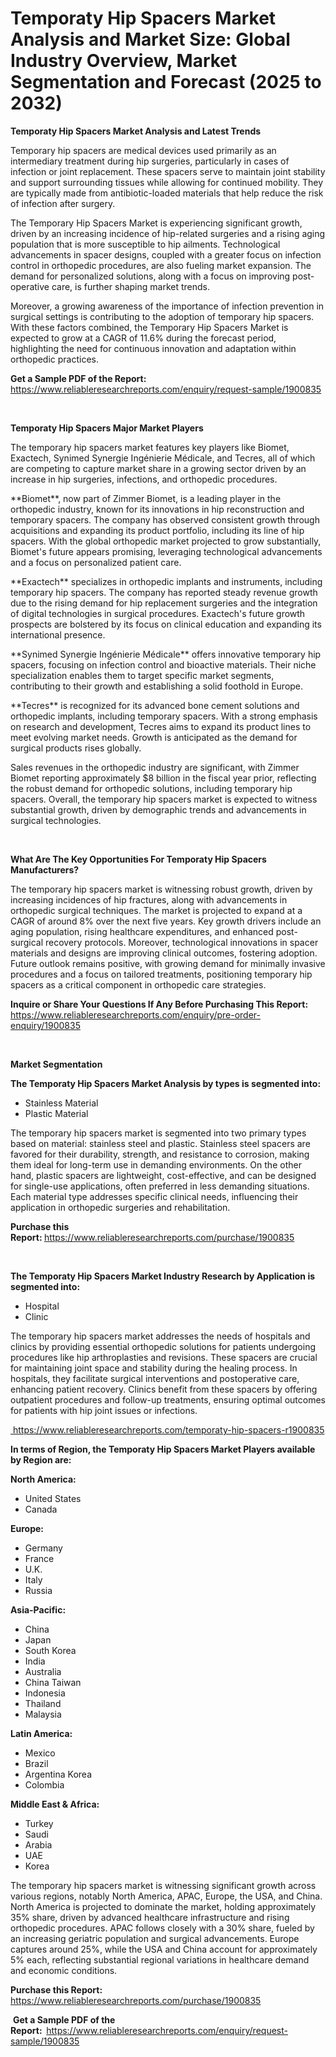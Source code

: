 <p><h1>Temporaty Hip Spacers Market Analysis and Market Size: Global Industry Overview, Market Segmentation and Forecast (2025 to 2032)</h1></p><p><strong>Temporaty Hip Spacers Market Analysis and Latest Trends</strong></p>
<p><p>Temporary hip spacers are medical devices used primarily as an intermediary treatment during hip surgeries, particularly in cases of infection or joint replacement. These spacers serve to maintain joint stability and support surrounding tissues while allowing for continued mobility. They are typically made from antibiotic-loaded materials that help reduce the risk of infection after surgery.</p><p>The Temporary Hip Spacers Market is experiencing significant growth, driven by an increasing incidence of hip-related surgeries and a rising aging population that is more susceptible to hip ailments. Technological advancements in spacer designs, coupled with a greater focus on infection control in orthopedic procedures, are also fueling market expansion. The demand for personalized solutions, along with a focus on improving post-operative care, is further shaping market trends.</p><p>Moreover, a growing awareness of the importance of infection prevention in surgical settings is contributing to the adoption of temporary hip spacers. With these factors combined, the Temporary Hip Spacers Market is expected to grow at a CAGR of 11.6% during the forecast period, highlighting the need for continuous innovation and adaptation within orthopedic practices.</p></p>
<p><strong>Get a Sample PDF of the Report:&nbsp;</strong> <a href="https://www.reliableresearchreports.com/enquiry/request-sample/1900835?utm_campaign=2287&utm_medium=2&utm_source=Github&utm_content=ia&utm_term=16042025&utm_id=temporaty-hip-spacers">https://www.reliableresearchreports.com/enquiry/request-sample/1900835</a></p>
<p>&nbsp;</p>
<p><strong>Temporaty Hip Spacers Major Market Players</strong></p>
<p><p>The temporary hip spacers market features key players like Biomet, Exactech, Synimed Synergie Ingénierie Médicale, and Tecres, all of which are competing to capture market share in a growing sector driven by an increase in hip surgeries, infections, and orthopedic procedures.</p><p>**Biomet**, now part of Zimmer Biomet, is a leading player in the orthopedic industry, known for its innovations in hip reconstruction and temporary spacers. The company has observed consistent growth through acquisitions and expanding its product portfolio, including its line of hip spacers. With the global orthopedic market projected to grow substantially, Biomet's future appears promising, leveraging technological advancements and a focus on personalized patient care.</p><p>**Exactech** specializes in orthopedic implants and instruments, including temporary hip spacers. The company has reported steady revenue growth due to the rising demand for hip replacement surgeries and the integration of digital technologies in surgical procedures. Exactech's future growth prospects are bolstered by its focus on clinical education and expanding its international presence.</p><p>**Synimed Synergie Ingénierie Médicale** offers innovative temporary hip spacers, focusing on infection control and bioactive materials. Their niche specialization enables them to target specific market segments, contributing to their growth and establishing a solid foothold in Europe.</p><p>**Tecres** is recognized for its advanced bone cement solutions and orthopedic implants, including temporary spacers. With a strong emphasis on research and development, Tecres aims to expand its product lines to meet evolving market needs. Growth is anticipated as the demand for surgical products rises globally.</p><p>Sales revenues in the orthopedic industry are significant, with Zimmer Biomet reporting approximately $8 billion in the fiscal year prior, reflecting the robust demand for orthopedic solutions, including temporary hip spacers. Overall, the temporary hip spacers market is expected to witness substantial growth, driven by demographic trends and advancements in surgical technologies.</p></p>
<p>&nbsp;</p>
<p><strong>What Are The Key Opportunities For Temporaty Hip Spacers Manufacturers?</strong></p>
<p><p>The temporary hip spacers market is witnessing robust growth, driven by increasing incidences of hip fractures, along with advancements in orthopedic surgical techniques. The market is projected to expand at a CAGR of around 8% over the next five years. Key growth drivers include an aging population, rising healthcare expenditures, and enhanced post-surgical recovery protocols. Moreover, technological innovations in spacer materials and designs are improving clinical outcomes, fostering adoption. Future outlook remains positive, with growing demand for minimally invasive procedures and a focus on tailored treatments, positioning temporary hip spacers as a critical component in orthopedic care strategies.</p></p>
<p><strong>Inquire or Share Your Questions If Any Before Purchasing This Report:</strong> <a href="https://www.reliableresearchreports.com/enquiry/pre-order-enquiry/1900835?utm_campaign=2287&utm_medium=2&utm_source=Github&utm_content=ia&utm_term=16042025&utm_id=temporaty-hip-spacers">https://www.reliableresearchreports.com/enquiry/pre-order-enquiry/1900835</a></p>
<p>&nbsp;</p>
<p><strong>Market Segmentation</strong></p>
<p><strong>The Temporaty Hip Spacers Market Analysis by types is segmented into:</strong></p>
<p><ul><li>Stainless Material</li><li>Plastic Material</li></ul></p>
<p><p>The temporary hip spacers market is segmented into two primary types based on material: stainless steel and plastic. Stainless steel spacers are favored for their durability, strength, and resistance to corrosion, making them ideal for long-term use in demanding environments. On the other hand, plastic spacers are lightweight, cost-effective, and can be designed for single-use applications, often preferred in less demanding situations. Each material type addresses specific clinical needs, influencing their application in orthopedic surgeries and rehabilitation.</p></p>
<p><strong>Purchase this Report:&nbsp;</strong><a href="https://www.reliableresearchreports.com/purchase/1900835?utm_campaign=2287&utm_medium=2&utm_source=Github&utm_content=ia&utm_term=16042025&utm_id=temporaty-hip-spacers">https://www.reliableresearchreports.com/purchase/1900835</a></p>
<p>&nbsp;</p>
<p><strong>The Temporaty Hip Spacers Market Industry Research by Application is segmented into:</strong></p>
<p><ul><li>Hospital</li><li>Clinic</li></ul></p>
<p><p>The temporary hip spacers market addresses the needs of hospitals and clinics by providing essential orthopedic solutions for patients undergoing procedures like hip arthroplasties and revisions. These spacers are crucial for maintaining joint space and stability during the healing process. In hospitals, they facilitate surgical interventions and postoperative care, enhancing patient recovery. Clinics benefit from these spacers by offering outpatient procedures and follow-up treatments, ensuring optimal outcomes for patients with hip joint issues or infections.</p></p>
<p><a href="https://www.reliableresearchreports.com/temporaty-hip-spacers-r1900835?utm_campaign=2287&utm_medium=2&utm_source=Github&utm_content=ia&utm_term=16042025&utm_id=temporaty-hip-spacers">&nbsp;https://www.reliableresearchreports.com/temporaty-hip-spacers-r1900835</a></p>
<p><strong>In terms of Region, the Temporaty Hip Spacers Market Players available by Region are:</strong></p>
<p>
    <p> <strong> North America: </strong>
        <ul>
            <li>United States</li>
            <li>Canada</li>
        </ul>
        </p> 
    <p> <strong> Europe: </strong>
        <ul>
            <li>Germany</li>
            <li>France</li>
            <li>U.K.</li>
            <li>Italy</li>
            <li>Russia</li>
        </ul>
        </p> 
    <p> <strong> Asia-Pacific: </strong>
        <ul>
            <li>China</li>
            <li>Japan</li>
            <li>South Korea</li>
            <li>India</li>
            <li>Australia</li>
            <li>China Taiwan</li>
            <li>Indonesia</li>
            <li>Thailand</li>
            <li>Malaysia</li>
        </ul>
        </p> 
    <p> <strong> Latin America: </strong>
        <ul>
            <li>Mexico</li>
            <li>Brazil</li>
            <li>Argentina Korea</li>
            <li>Colombia</li>
        </ul>
        </p> 
    <p> <strong> Middle East & Africa: </strong>
        <ul>
            <li>Turkey</li>
            <li>Saudi</li>
            <li>Arabia</li>
            <li>UAE</li>
            <li>Korea</li>
        </ul>
    </p>
    </p>
<p><p>The temporary hip spacers market is witnessing significant growth across various regions, notably North America, APAC, Europe, the USA, and China. North America is projected to dominate the market, holding approximately 35% share, driven by advanced healthcare infrastructure and rising orthopedic procedures. APAC follows closely with a 30% share, fueled by an increasing geriatric population and surgical advancements. Europe captures around 25%, while the USA and China account for approximately 5% each, reflecting substantial regional variations in healthcare demand and economic conditions.</p></p>
<p><strong>Purchase this Report: </strong><a href="https://www.reliableresearchreports.com/purchase/1900835?utm_campaign=2287&utm_medium=2&utm_source=Github&utm_content=ia&utm_term=16042025&utm_id=temporaty-hip-spacers">https://www.reliableresearchreports.com/purchase/1900835</a></p>
<p>&nbsp;<strong>Get a Sample PDF of the Report:&nbsp;&nbsp;</strong><a href="https://www.reliableresearchreports.com/enquiry/request-sample/1900835?utm_campaign=2287&utm_medium=2&utm_source=Github&utm_content=ia&utm_term=16042025&utm_id=temporaty-hip-spacers">https://www.reliableresearchreports.com/enquiry/request-sample/1900835</a></p>
<p><strong></strong></p>
<p><p></p><p></p><p></p></p>